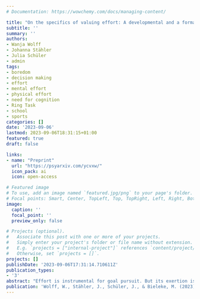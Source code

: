 ```yaml
---
# Documentation: https://wowchemy.com/docs/managing-content/

title: "On the specifics of valuing effort: A developmental and a formalized perspective on preferences for mental and physical effort"
subtitle: ''
summary: ''
authors:
- Wanja Wolff
- Johanna Stähler
- Julia Schüler
- admin
tags:
- boredom
- decision making
- effort
- mental effort
- physical effort
- need for cognition
- Ring Task
- school
- sports
categories: []
date: '2023-09-06'
lastmod: 2023-09-06T18:31:15+01:00
featured: true
draft: false

links:
- name: "Preprint"
  url: "https://psyarxiv.com/ycvxw/"
  icon_pack: ai
  icon: open-access

# Featured image
# To use, add an image named `featured.jpg/png` to your page's folder.
# Focal points: Smart, Center, TopLeft, Top, TopRight, Left, Right, BottomLeft, Bottom, BottomRight.
image:
  caption: ''
  focal_point: ''
  preview_only: false

# Projects (optional).
#   Associate this post with one or more of your projects.
#   Simply enter your project's folder or file name without extension.
#   E.g. `projects = ["internal-project"]` references `content/project/deep-learning/index.md`.
#   Otherwise, set `projects = []`.
projects: []
publishDate: '2023-09-06T17:31:14.710611Z'
publication_types:
- '3'
abstract: "Effort is instrumental for goal pursuit. But its exertion is aversive and people tend to invest as little effort as possible. Contrary to this general law of least effort, research shows that effort is sometimes treated as if it was valuable in its own right, and people exhibit stable differences with respect to their valuation of effort. Critically, individual-difference research that investigates if this valuation of effort is domain-general or specific to mental or physical contexts is lacking. Simply put, do people value (or not) any effort or are preferences specific to the mental and/or physical domain? Here, we investigate this question using a formalized mathematical approach (study 1) and from a developmental perspective (study 2). Study 1 employed a validated decomposed binary decision task to measure preferences regarding the allocation of mental versus physical effort. In a sample of N = 299 paid online workers (37% female, Mage = 38.79 ± 11.24 years), we found that people differ markedly with respect to their preferred effort allocation. Multinomial regression analyses revealed that the disposition to value mental effort was linked to a preference for high mental effort, whereas the disposition to value physical effort was associated with a preference for physical effort. In study 2, we tested the robustness of these hypothetical preferences for effort allocations in a field context: In a sample of N = 300 schoolchildren (61% female, Mage = 15.18 ± 1.54 years), we found that the disposition to value mental effort was linked to better grades in mathematics but not sports, whereas valuing physical effort was linked to better grades in sports but not mathematics. Supporting the hypothesis that people find activities of low value boring, valuing mental effort was linked to less boredom in mathematics and valuing physical effort was linked to less boredom in sports. Taken together, these results suggest that people are specific in the type of effort they value (or not), and these preferences are present already at young age. This has theoretical and practical implications with respect to how people approach effortful tasks."
publication: 'Wolff, W., Stähler, J., Schüler, J., & Bieleke, M. (2023). *On the specifics of valuing effort: A developmental and a formalized perspective on preferences for mental and physical effort.* PsyArXiv. https://doi.org/10.31234/osf.io/ycvxw'
---
```

